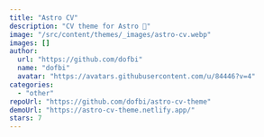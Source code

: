 ```yaml
---
title: "Astro CV"
description: "CV theme for Astro 🚀"
image: "/src/content/themes/_images/astro-cv.webp"
images: []
author:
  url: "https://github.com/dofbi"
  name: "dofbi"
  avatar: "https://avatars.githubusercontent.com/u/84446?v=4"
categories:
  - "other"
repoUrl: "https://github.com/dofbi/astro-cv-theme"
demoUrl: "https://astro-cv-theme.netlify.app/"
stars: 7
---
```

